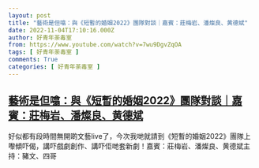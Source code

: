 ```yaml
---
layout: post
title: "藝術是但噏：與《短暫的婚姻2022》團隊對談｜嘉賓：莊梅岩、潘燦良、黄德斌"
date: 2022-11-04T17:10:16.000Z
author: 好青年荼毒室
from: https://www.youtube.com/watch?v=7wu9DgvZqOA
tags: [ 好青年荼毒室 ]
comments: True
categories: [ 好青年荼毒室 ]
---
```

<!--1667581816000-->
[藝術是但噏：與《短暫的婚姻2022》團隊對談｜嘉賓：莊梅岩、潘燦良、黄德斌](https://www.youtube.com/watch?v=7wu9DgvZqOA)
------

<div>
好似都有段時間無開啲文藝live了，今次我哋就請到《短暫的婚姻2022》團隊上嚟傾吓偈，講吓戲劇創作、講吓佢哋套新劇！嘉賓：莊梅岩、潘燦良、黄德斌主持：豬文、四哥
</div>
